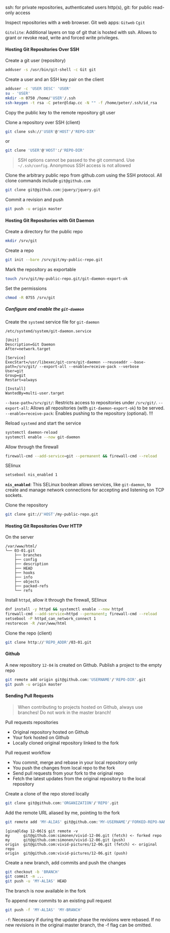 
ssh: for private repositories, authenticated users
http(s), git: for public read-only access

Inspect repositories with a web browser. Git web apps:
`Gitweb`
`Cgit`

`Gitolite`: Additional layers on top of git that is hosted with ssh. Allows to grant or revoke read, write and forced write privileges.


#### Hosting Git Repositories Over SSH

Create a git user (repository)

```bash
adduser -s /usr/bin/git-shell -c Git git
```

Create a user and an SSH key pair on the client

```bash
adduser -c 'USER DESC' 'USER'
su - 'USER'
mkdir -m 0750 /home/'USER'/.ssh
ssh-keygen -t rsa -C peter@ldap.cc -N "" -f /home/peter/.ssh/id_rsa
```

Copy the public key to the remote repository git user

Clone a repository over SSH (client)

```bash
git clone ssh://'USER'@'HOST'/'REPO-DIR'
```

or

```bash
git clone 'USER'@'HOST':/'REPO-DIR'
```

> SSH options cannot be passed to the git command. Use `~/.ssh/config`. Anonymous SSH access is not allowed

Clone the arbitrary public repo from github.com using the SSH protocol. All clone commands include `git@github.com`

```bash
git clone git@github.com:jquery/jquery.git
```

Commit a revision and push

```bash
git push -u origin master
```

#### Hosting Git Repositories with Git Daemon

Create a directory for the public repo

```bash
mkdir /srv/git
```

Create a repo

```bash
git init --bare /srv/git/my-public-repo.git
```

Mark the repository as exportable

```bash
touch /srv/git/my-public-repo.git/git-daemon-export-ok
```

Set the permissions

```bash
chmod -R 0755 /srv/git
```

##### Configure and enable the `git-daemon`

Create the `systemd` service file for `git-daemon`

`/etc/systemd/system/git-daemon.service`
```
[Unit]
Description=Git Daemon
After=network.target

[Service]
ExecStart=/usr/libexec/git-core/git-daemon --reuseaddr --base-path=/srv/git/ --export-all --enable=receive-pack --verbose
User=git
Group=git
Restart=always

[Install]
WantedBy=multi-user.target
```

`--base-path=/srv/git/`: Restricts access to repositories under `/srv/git/`.
`--export-all`: Allows all repositories (with `git-daemon-export-ok`) to be served.
`--enable=receive-pack`: Enables pushing to the repository (optional). !!!

Reload `systemd` and start the service

```bash
systemctl daemon-reload
systemctl enable --now git-daemon
```

Allow through the firewall

```bash
firewall-cmd --add-service=git --permanent && firewall-cmd --reload
```

SElinux

```bash
setsebool nis_enabled 1
```

**`nis_enabled`**: This SELinux boolean allows services, like `git-daemon`, to create and manage network connections for accepting and listening on TCP sockets.

Clone the repository

```bash
git clone git://'HOST'/my-public-repo.git
```

#### Hosting Git Repositories Over HTTP

On the server

```
/var/www/html/
└── 03-01.git
    ├── branches
    ├── config
    ├── description
    ├── HEAD
    ├── hooks
    ├── info
    ├── objects
    ├── packed-refs
    └── refs
```

Install `httpd`, allow it through the firewall, SElinux

```bash
dnf install -y httpd && systemctl enable --now httpd
firewall-cmd --add-service=httpd --permanent; firewall-cmd --reload
setsebool -P httpd_can_network_connect 1
restorecon -R /var/www/html
```

Clone the repo (client)

```bash
git clone http://'REPO_ADDR'/03-01.git
```

#### Github

A new repository `12-04` is created on Github. Publish a project to the empty repo

```bash
git remote add origin git@github.com:'USERNAME'/'REPO-DIR'.git
git push -u origin master
```

#### Sending Pull Requests

> When contributing to projects hosted on Github, always use branches! Do not work in the master branch!

Pull requests repositories

* Original repository hosted on Github
* Your fork hosted on Github
* Locally cloned original repository linked to the fork

Pull request workflow

* You commit, merge and rebase in your local repository only
* You push the changes from local repo to the fork
* Send pull requests from your fork to the original repo
* Fetch the latest updates from the original repository to the local repository

Create a clone of the repo stored locally

```bash
git clone git@github.com:'ORGANIZATION'/'REPO'.git
```

Add the remote URL aliased by me, pointing to the fork

```bash
git remote add 'MY-ALIAS' git@github.com:'MY-USERNAME'/'FORKED-REPO-NAME'
```

```
[gina@ldap 12-06]$ git remote -v
my      git@github.com:simonen/vivid-12-06.git (fetch) <- forked repo
my      git@github.com:simonen/vivid-12-06.git (push)
origin  git@github.com:vivid-pictures/12-06.git (fetch) <- original repo
origin  git@github.com:vivid-pictures/12-06.git (push)
```

Create a new branch, add commits and push the changes

```bash
git checkout -b 'BRANCH'
git commit -m ...
git push -u 'MY-ALIAS' HEAD
```

The branch is now available in the fork

To append new commits to an existing pull request

```bash
git push -f 'MY-ALIAS' 'MY-BRANCH'
```

`-f`: Necessary if during the update phase the revisions were rebased. If no new revisions in the original master branch, the -f flag can be omitted.
